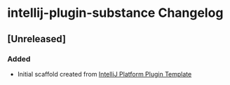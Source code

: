<!-- Keep a Changelog guide -> https://keepachangelog.com -->

# intellij-plugin-substance Changelog

## [Unreleased]
### Added
- Initial scaffold created from [IntelliJ Platform Plugin Template](https://github.com/JetBrains/intellij-platform-plugin-template)
